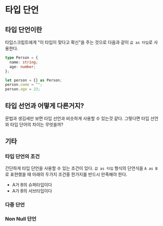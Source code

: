 # 타입 단언

## 타입 단언이란

타입스크립트에게 "이 타입이 맞다고 확신"을 주는 것으로 다음과 같이 ```값 as 타입```로 사용한다.

```typescript
type Person = {
  name: string;
  age: number;
};

let person = {} as Person;
person.name = "";
person.age = 23;


```

## 타입 선언과 어떻게 다른거지?

문법과 생김세만 보면 타입 선언과 비슷하게 사용할 수 있는것 같다.
그렇다면 타입 선언와 타입 단어의 차이는 무엇을까?

## 기타

### 타입 단언의 조건

간단하게 타입 단언을 사용할 수 있는 조건이 있다. ```값 as 타입``` 형식의 단언식을 ```A as B```로 표현했을 때 아래의 두가지 조건중 한가지를 반드시 만족해야 한다.

- A가 B의 슈퍼타입이다
- A가 B의 서브타입이다

### 다중 단언

### Non Null 단언
